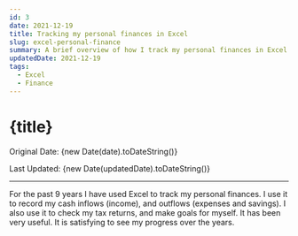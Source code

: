 ```yaml
---
id: 3
date: 2021-12-19
title: Tracking my personal finances in Excel
slug: excel-personal-finance
summary: A brief overview of how I track my personal finances in Excel.
updatedDate: 2021-12-19
tags:
  - Excel
  - Finance
---
```


# {title}

Original Date: {new Date(date).toDateString()}

Last Updated: {new Date(updatedDate).toDateString()}

---

For the past 9 years I have used Excel to track my personal finances. I use it to record my cash inflows (income), and outflows (expenses and savings). I also use it to check my tax returns, and make goals for myself. It has been very useful. It is satisfying to see my progress over the years.

